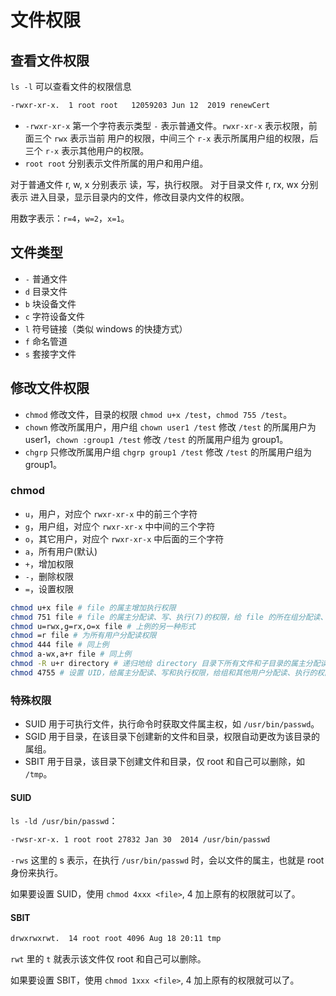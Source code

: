 # 文件权限

## 查看文件权限

`ls -l` 可以查看文件的权限信息

```bash
-rwxr-xr-x.  1 root root   12059203 Jun 12  2019 renewCert
```

- `-rwxr-xr-x` 第一个字符表示类型 `-` 表示普通文件。`rwxr-xr-x` 表示权限，前面三个 `rwx` 表示当前
用户的权限，中间三个 `r-x` 表示所属用户组的权限，后三个 `r-x` 表示其他用户的权限。
- `root root` 分别表示文件所属的用户和用户组。

对于普通文件 r, w, x 分别表示 读，写，执行权限。
对于目录文件 r, rx, wx 分别表示 进入目录，显示目录内的文件，修改目录内文件的权限。

用数字表示：`r=4`，`w=2`，`x=1`。

## 文件类型

- `-` 普通文件
- `d` 目录文件
- `b` 块设备文件
- `c` 字符设备文件
- `l` 符号链接（类似 windows 的快捷方式）
- `f` 命名管道
- `s` 套接字文件

## 修改文件权限

- `chmod` 修改文件，目录的权限 `chmod u+x /test`，`chmod 755 /test`。
- `chown` 修改所属用户，用户组 `chown user1 /test` 修改 `/test` 的所属用户为 user1，`chown :group1 /test` 修改 `/test` 的所属用户组为 group1。
- `chgrp` 只修改所属用户组 `chgrp group1 /test` 修改 `/test` 的所属用户组为 group1。

### chmod

- `u`，用户，对应个 `rwxr-xr-x` 中的前三个字符
- `g`，用户组，对应个 `rwxr-xr-x` 中中间的三个字符
- `o`，其它用户，对应个 `rwxr-xr-x` 中后面的三个字符
- `a`，所有用户(默认)
- `+`，增加权限
- `-`，删除权限
- `=`，设置权限

```bash
chmod u+x file # file 的属主增加执行权限
chmod 751 file # file 的属主分配读、写、执行(7)的权限，给 file 的所在组分配读、执行(5)的权限，给其他用户分配执行(1)的权限
chmod u=rwx,g=rx,o=x file # 上例的另一种形式
chmod =r file # 为所有用户分配读权限
chmod 444 file # 同上例
chmod a-wx,a+r file # 同上例
chmod -R u+r directory # 递归地给 directory 目录下所有文件和子目录的属主分配读的权限
chmod 4755 # 设置 UID，给属主分配读、写和执行权限，给组和其他用户分配读、执行的权限。
```

### 特殊权限

- SUID 用于可执行文件，执行命令时获取文件属主权，如 `/usr/bin/passwd`。
- SGID 用于目录，在该目录下创建新的文件和目录，权限自动更改为该目录的属组。
- SBIT 用于目录，该目录下创建文件和目录，仅 root 和自己可以删除，如 `/tmp`。

#### SUID

`ls -ld /usr/bin/passwd`：

```bash
-rwsr-xr-x. 1 root root 27832 Jan 30  2014 /usr/bin/passwd
```

`-rws` 这里的 s 表示，在执行 `/usr/bin/passwd` 时，会以文件的属主，也就是 root 身份来执行。

如果要设置 SUID，使用 `chmod 4xxx <file>`, 4 加上原有的权限就可以了。

#### SBIT

```bash
drwxrwxrwt.  14 root root 4096 Aug 18 20:11 tmp
```

`rwt` 里的 `t` 就表示该文件仅 root 和自己可以删除。

如果要设置 SBIT，使用 `chmod 1xxx <file>`, 4 加上原有的权限就可以了。
